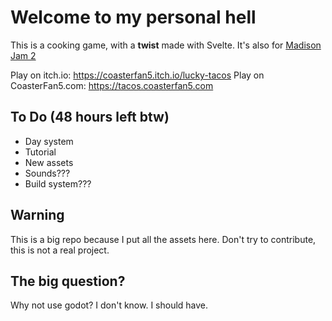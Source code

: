 # Welcome to my personal hell

This is a cooking game, with a **twist** made with Svelte.
It's also for [Madison Jam 2](https://itch.io/jam/madison-jam-2)

Play on itch.io: https://coasterfan5.itch.io/lucky-tacos
Play on CoasterFan5.com: https://tacos.coasterfan5.com

## To Do (48 hours left btw)

- Day system
- Tutorial
- New assets
- Sounds???
- Build system???

## Warning

This is a big repo because I put all the assets here.
Don't try to contribute, this is not a real project.

## The big question?

Why not use godot?
I don't know. I should have.
